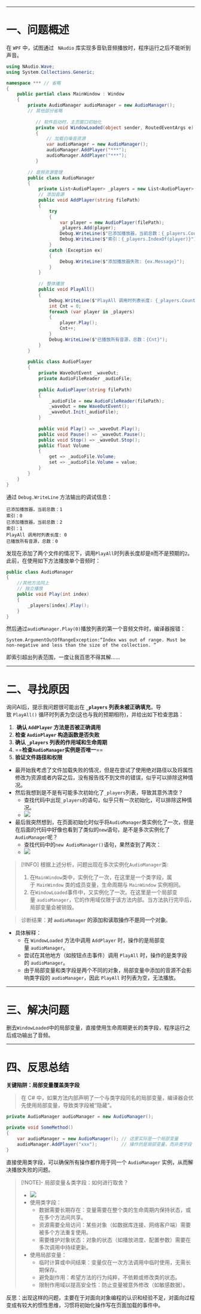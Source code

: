 --- 
# 一、问题概述

在 `WPF` 中，试图通过 ` NAudio` 库实现多音轨音频播放时，程序运行之后不能听到声音。
```csharp
using NAudio.Wave;
using System.Collections.Generic;

namespace *** // 省略
{
    public partial class MainWindow : Window
    {
        private AudioManager audioManager = new AudioManager();
        // 其他部分省略
		
	       // 软件启动时，主页窗口初始化
	       private void WindowLoaded(object sender, RoutedEventArgs e)
	       {
	           // 加载白噪音资源
	           var audioManager = new AudioManager();
	           audioManager.AddPlayer("***");
	           audioManager.AddPlayer("***");
	       }
			
		// 音频资源管理
		public class AudioManager
		{
			private List<AudioPlayer> _players = new List<AudioPlayer>();
			// 添加音源
			public void AddPlayer(string filePath)
			{
				try
				{
					var player = new AudioPlayer(filePath);
					_players.Add(player);
					Debug.WriteLine($"已添加播放器，当前总数：{_players.Count}");
					Debug.WriteLine($"索引：{_players.IndexOf(player)}");
				}
				catch (Exception ex)
				{
					Debug.WriteLine($"添加播放器失败: {ex.Message}");
				}
			}
			
			// 整体播放
			public void PlayAll()
			{
				Debug.WriteLine($"PlayAll 调用时列表长度: {_players.Count}"); // 新增日志
				int Cnt = 0;
				foreach (var player in _players)
				{
					player.Play();
					Cnt++;
				}
				Debug.WriteLine($"已播放所有音源，总数：{Cnt}");
			}
		}
		
		public class AudioPlayer
		{
			private WaveOutEvent _waveOut;
			private AudioFileReader _audioFile;
		
			public AudioPlayer(string filePath)
			{
				_audioFile = new AudioFileReader(filePath);
				_waveOut = new WaveOutEvent();
				_waveOut.Init(_audioFile);
			}
		
			public void Play() => _waveOut.Play();
			public void Pause() => _waveOut.Pause();
			public void Stop() => _waveOut.Stop();
			public float Volume
			{
				get => _audioFile.Volume;
				set => _audioFile.Volume = value;
			}
		}
	}
}
```
通过 `Debug.WriteLine` 方法输出的调试信息：
```
已添加播放器，当前总数：1
索引：0
已添加播放器，当前总数：2
索引：1
PlayAll 调用时列表长度: 0
已播放所有音源，总数：0
```
发现在添加了两个文件的情况下，调用`PlayAll`时列表长度却是`0`而不是预期的`2`。此前，在使用如下方法播放单个音频时：
```C#
public class AudioManager
{
	//其他方法同上
	// 独立播放
	public void Play(int index)
	{
		_players[index].Play();
	}
}
```
然后通过`audioManager.Play(0)`播放列表的第一个音频文件时，编译器报错：
```
System.ArgumentOutOfRangeException:“Index was out of range. Must be non-negative and less than the size of the collection. ”
```
即索引超出列表范围，一度让我百思不得其解……
___
# 二、寻找原因

询问AI后，提示我问题很可能出在 **`_players` 列表未被正确填充**，导致 `PlayAll()` 循环时列表为空(这也与我的预期相符)，并给出如下检查思路：
1.  **确认 `AddPlayer` 方法是否被正确调用**
2. **检查 `AudioPlayer` 构造函数是否失败**
3. **确认 `_players` 列表的作用域和生命周期**
4. ==**检查`AudioManager`实例是否唯一**==
5. **验证文件路径和权限**
- 最开始我考虑了文件加载失败的情况，但是在尝试了使用绝对路径以及将属性修改为资源或者内容之后，没有报告找不到文件的错误，似乎可以排除这种情况。
- 然后我想到是不是有可能多次初始化了`_players`列表，导致其意外清空？
	- 查找代码中出现`_players`的语句，似乎只有一次初始化，可以排除这种情况。
	- ![](https://gitee.com/morely_152/my-pcitures/raw/master/20251012101353341.png)
- 最后我突然想到，在页面初始化时似乎将`AudioManager`类实例化了一次，但是在后面的代码中好像也看到了类似的`new`语句，是不是多次实例化了`AudioManager`呢？
	- 查找代码中的`new AudioManager()`语句，果然查到了两次：
	- ![](https://gitee.com/morely_152/my-pcitures/raw/master/20251012101353342.png)
> [!INFO] 根据上述分析，问题出现在多次实例化`AudioManager`类:
> 1. 在`MainWindow`类中，实例化了一次，在这里是一个类字段，属于 `MainWindow` 类的成员变量，生命周期与 `MainWindow` 实例相同。
> 2. 在`WindowLoaded`事件中，又实例化了一次。在这里是一个局部变量 `audioManager`，它的作用域仅限于该方法内部。当方法执行完毕后，局部变量会被销毁。

> 诊断结果：**对 `audioManager` 的添加和读取操作不是同一个对象**。

- 具体解释：
	- 在 `WindowLoaded` 方法中调用 `AddPlayer` 时，操作的是局部变量 `audioManager`。
	- 尝试在其他地方（如按钮点击事件）调用 `PlayAll` 时，操作的是类字段的 `audioManager`。
	- 由于局部变量和类字段是两个不同的对象，局部变量中添加的音源不会影响类字段的 `audioManager`，因此 `PlayAll` 时列表为空，无法播放。
___
# 三、解决问题

删去`WindowLoaded`中的局部变量，直接使用生命周期更长的类字段，程序运行之后成功输出了音频。
___
# 四、反思总结

**关键陷阱：局部变量覆盖类字段**
> 在 C# 中，如果方法内部声明了一个与类字段同名的局部变量，编译器会优先使用局部变量，导致类字段被“隐藏”。
``` C#
private AudioManager audioManager = new AudioManager();

private void SomeMethod()
{
    var audioManager = new AudioManager(); // 这里实际是一个局部变量
    audioManager.AddPlayer("xxx");         // 操作的是局部变量，而非类字段
}
```
直接使用类字段，可以确保所有操作都作用于同一个 `AudioManager` 实例，从而解决播放失败的问题。


> [!NOTE]- 局部变量＆类字段：如何进行取舍？
> - ![](https://gitee.com/morely_152/my-pcitures/raw/master/20251012101353343.png)
> - 使用类字段：
> 	- 数据需要长期存在：变量需要在整个类的生命周期内保持状态，或在多个方法间共享。
> 	- 资源需要全局访问：某些对象（如数据库连接、网络客户端）需要被多个方法重复使用。
> 	- 需要维护对象状态：对象的状态（如播放进度、配置参数）需要在多次调用中持续更新。
> - 使用局部变量：
> 	- 临时计算或中间结果：变量仅在一次方法调用中临时使用，无需长期保存。
> 	- 避免副作用：希望方法的行为纯粹，不依赖或修改类的状态。
> 	- 限制作用域以提高安全性：防止变量被意外修改（如敏感数据）。

反思：出现这样的问题，主要在于对面向对象编程的认识和经验不足，对面向过程变成有较大的惯性思维，习惯将初始化操作写在页面加载的事件中。



